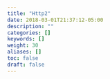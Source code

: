 ```yaml
---
title: "Http2"
date: 2018-03-01T21:37:12-05:00
description: ""
categories: []
keywords: []
weight: 30
aliases: []
toc: false
draft: false
---
```

